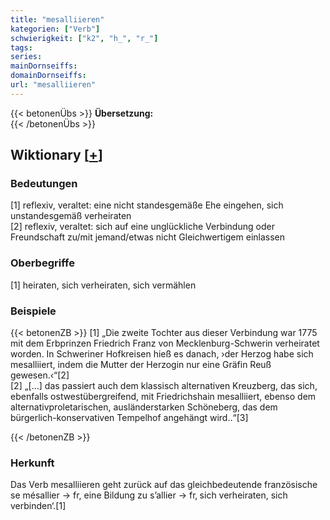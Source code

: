 ```yaml
---
title: "mesalliieren"
kategorien: ["Verb"]
schwierigkeit: ["k2", "h_", "r_"]
tags:
series:
mainDornseiffs:
domainDornseiffs:
url: "mesalliieren"
---
```


{{< betonenÜbs >}}
**Übersetzung:**  
{{< /betonenÜbs >}}

## Wiktionary [[+](https://de.wiktionary.org/wiki/mesalliieren)]

### Bedeutungen
[1] reflexiv, veraltet: eine nicht standesgemäße Ehe eingehen, sich unstandesgemäß verheiraten  
[2] reflexiv, veraltet: sich auf eine unglückliche Verbindung oder Freundschaft zu/mit jemand/etwas nicht Gleichwertigem einlassen  

### Oberbegriffe
[1] heiraten, sich verheiraten, sich vermählen  

### Beispiele
{{< betonenZB >}}
[1] „Die zweite Tochter aus dieser Verbindung war 1775 mit dem Erbprinzen Friedrich Franz von Mecklenburg-Schwerin verheiratet worden. In Schweriner Hofkreisen hieß es danach, ›der Herzog habe sich mesalliiert, indem die Mutter der Herzogin nur eine Gräfin Reuß gewesen.‹“[2]  
[2] „[…] das passiert auch dem klassisch alternativen Kreuzberg, das sich, ebenfalls ostwestübergreifend, mit Friedrichshain mesalliiert, ebenso dem alternativproletarischen, ausländerstarken Schöneberg, das dem bürgerlich-konservativen Tempelhof angehängt wird..“[3]  

{{< /betonenZB >}}
### Herkunft
Das Verb mesalliieren geht zurück auf das gleichbedeutende französische se mésallier → fr, eine Bildung zu s’allier → fr‚ sich verheiraten, sich verbinden‘.[1]  


